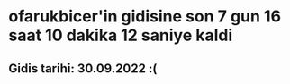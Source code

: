 # ofarukbicer'in gidisine son 7 gun 16 saat 10 dakika 12 saniye kaldi

## Gidis tarihi: 30.09.2022 :(